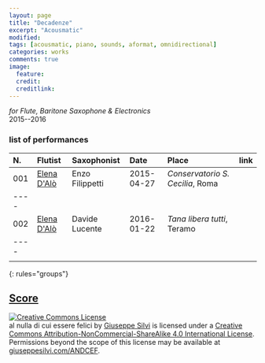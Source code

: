 ```yaml
---
layout: page
title: "Decadenze"
excerpt: "Acousmatic"
modified:
tags: [acousmatic, piano, sounds, aformat, omnidirectional]
categories: works
comments: true
image:
  feature:
  credit:
  creditlink:
---
```


*for Flute, Baritone Saxophone & Electronics*    
2015--2016

### list of performances

| N.  | Flutist | Saxophonist | Date | Place | link |
|:----|:--------|:------------|:-----|:------|:-----|
| 001 | <a href="http://elenadalo.xyz" target="_blank">Elena D'Alò</a> | Enzo Filippetti | 2015-04-27 | *Conservatorio S. Cecilia*, Roma | |
|----
| 002 | <a href="http://elenadalo.xyz" target="_blank">Elena D'Alò</a> | Davide Lucente  | 2016-01-22 | *Tana libera tutti*, Teramo | |
|----
| | | | | | |
{: rules="groups"}

[Score]()
---

<a rel="license" href="http://creativecommons.org/licenses/by-nc-sa/4.0/"><img alt="Creative Commons License" style="border-width:0" src="https://i.creativecommons.org/l/by-nc-sa/4.0/80x15.png" /></a><br /><span xmlns:dct="http://purl.org/dc/terms/" property="dct:title">al nulla di cui essere felici</span> by <a xmlns:cc="http://creativecommons.org/ns#" href="giuseppesilvi.com/asax" property="cc:attributionName" rel="cc:attributionURL">Giuseppe Silvi</a> is licensed under a <a rel="license" href="http://creativecommons.org/licenses/by-nc-sa/4.0/">Creative Commons Attribution-NonCommercial-ShareAlike 4.0 International License</a>.<br />Permissions beyond the scope of this license may be available at <a xmlns:cc="http://creativecommons.org/ns#" href="giuseppesilvi.com/ANDCEF" rel="cc:morePermissions">giuseppesilvi.com/ANDCEF</a>.

